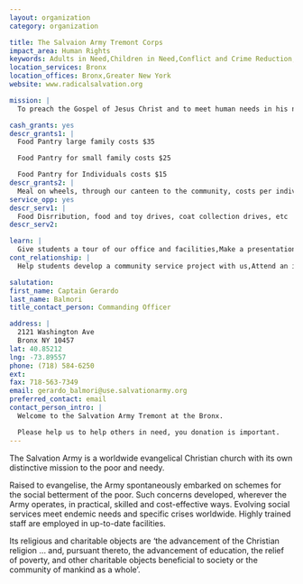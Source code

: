 ```yaml
---
layout: organization
category: organization

title: The Salvaion Army Tremont Corps
impact_area: Human Rights
keywords: Adults in Need,Children in Need,Conflict and Crime Reduction,The Disabled,Education,The Elderly,Families in Need,Health and Wellness,The Homeless and Hungry,Understanding and Diversity,Women in Need
location_services: Bronx
location_offices: Bronx,Greater New York
website: www.radicalsalvation.org

mission: |
  To preach the Gospel of Jesus Christ and to meet human needs in his name without discrimination.

cash_grants: yes
descr_grants1: |
  Food Pantry large family costs $35

  Food Pantry for small family costs $25

  Food Pantry for Individuals costs $15
descr_grants2: |
  Meal on wheels, through our canteen to the community, costs per individuals: $ 3.50
service_opp: yes
descr_serv1: |
  Food Disrribution, food and toy drives, coat collection drives, etc
descr_serv2: 

learn: |
  Give students a tour of our office and facilities,Make a presentation about our organization,Speak over the phone about our work
cont_relationship: |
  Help students develop a community service project with us,Attend an in-school Check Award Assembly if we receive a grant,Help students tell local newspapers and media about their grant and/or project with us,Educate the school by leading a workshop

salutation: 
first_name: Captain Gerardo
last_name: Balmori
title_contact_person: Commanding Officer

address: |
  2121 Washington Ave  
  Bronx NY 10457
lat: 40.85212
lng: -73.89557
phone: (718) 584-6250
ext: 
fax: 718-563-7349
email: gerardo_balmori@use.salvationarmy.org
preferred_contact: email
contact_person_intro: |
  Welcome to the Salvation Army Tremont at the Bronx.

  Please help us to help others in need, you donation is important.
---
```

The Salvation Army is a worldwide evangelical Christian church with its own distinctive mission to the poor and needy.



Raised to evangelise, the Army spontaneously embarked on schemes for the social betterment of the poor. Such concerns developed, wherever the Army operates, in practical, skilled and cost-effective ways. Evolving social services meet endemic needs and specific crises worldwide. Highly trained staff are employed in up-to-date facilities.



Its religious and charitable objects are ‘the advancement of the Christian religion ... and, pursuant thereto, the advancement of education, the relief of poverty, and other charitable objects beneficial to society or the community of mankind as a whole’.